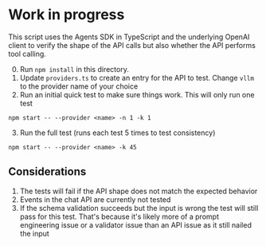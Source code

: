 # Work in progress

This script uses the Agents SDK in TypeScript and the underlying OpenAI client to verify the shape of the API calls but also whether the API performs tool calling.

0. Run `npm install` in this directory.
1. Update `providers.ts` to create an entry for the API to test. Change `vllm` to the provider name of your choice
2. Run an initial quick test to make sure things work. This will only run one test

```
npm start -- --provider <name> -n 1 -k 1
```

3. Run the full test (runs each test 5 times to test consistency)

```
npm start -- --provider <name> -k 45
```

## Considerations

1. The tests will fail if the API shape does not match the expected behavior
2. Events in the chat API are currently not tested
3. If the schema validation succeeds but the input is wrong the test will still pass for this test. That's because it's likely more of a prompt engineering issue or a validator issue than an API issue as it still nailed the input
